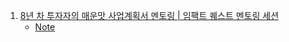 1. [8년 차 투자자의 매운맛 사업계획서 멘토링 | 임팩트 퀘스트 멘토링 세션](https://youtu.be/Xk3JKCIFWwo)
    - [Note](./Note/8년차_투자자의_매운맛_사업계획서_멘토링.md)